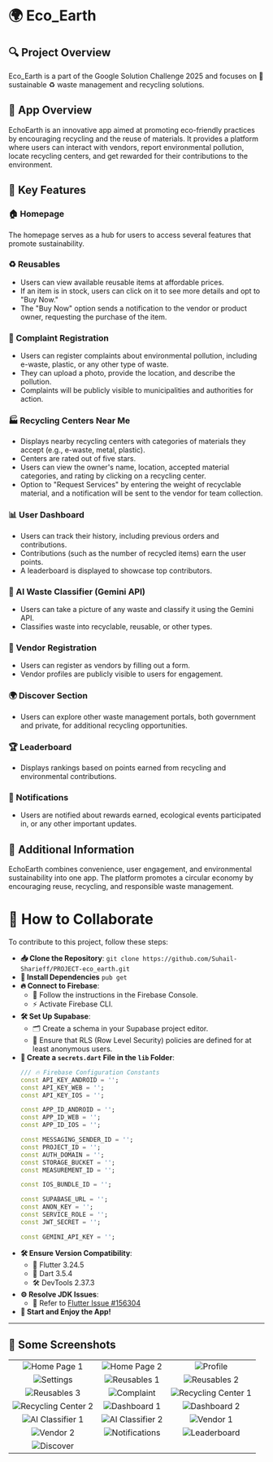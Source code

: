 # 🌍 Eco_Earth

## 🔍 Project Overview

Eco_Earth is a part of the Google Solution Challenge 2025 and focuses on 🌱 sustainable ♻️ waste management and recycling solutions.

## 📖 App Overview
EchoEarth is an innovative app aimed at promoting eco-friendly practices by encouraging recycling and the reuse of materials. It provides a platform where users can interact with vendors, report environmental pollution, locate recycling centers, and get rewarded for their contributions to the environment.

## 🔑 Key Features

### 🏠 Homepage
The homepage serves as a hub for users to access several features that promote sustainability.

### ♻️ Reusables
- Users can view available reusable items at affordable prices.
- If an item is in stock, users can click on it to see more details and opt to "Buy Now."
- The "Buy Now" option sends a notification to the vendor or product owner, requesting the purchase of the item.

### 📝 Complaint Registration
- Users can register complaints about environmental pollution, including e-waste, plastic, or any other type of waste.
- They can upload a photo, provide the location, and describe the pollution.
- Complaints will be publicly visible to municipalities and authorities for action.

### 🏭 Recycling Centers Near Me
- Displays nearby recycling centers with categories of materials they accept (e.g., e-waste, metal, plastic).
- Centers are rated out of five stars.
- Users can view the owner's name, location, accepted material categories, and rating by clicking on a recycling center.
- Option to "Request Services" by entering the weight of recyclable material, and a notification will be sent to the vendor for team collection.

### 📊 User Dashboard
- Users can track their history, including previous orders and contributions.
- Contributions (such as the number of recycled items) earn the user points.
- A leaderboard is displayed to showcase top contributors.

### 🤖 AI Waste Classifier (Gemini API)
- Users can take a picture of any waste and classify it using the Gemini API.
- Classifies waste into recyclable, reusable, or other types.

### 🏪 Vendor Registration
- Users can register as vendors by filling out a form.
- Vendor profiles are publicly visible to users for engagement.

### 🌍 Discover Section
- Users can explore other waste management portals, both government and private, for additional recycling opportunities.

### 🏆 Leaderboard
- Displays rankings based on points earned from recycling and environmental contributions.

### 🔔 Notifications
- Users are notified about rewards earned, ecological events participated in, or any other important updates.

## 🌿 Additional Information
EchoEarth combines convenience, user engagement, and environmental sustainability into one app. The platform promotes a circular economy by encouraging reuse, recycling, and responsible waste management.

# 🤝 How to Collaborate

To contribute to this project, follow these steps:

- **📥 Clone the Repository**: `git clone https://github.com/Suhail-Sharieff/PROJECT-eco_earth.git`
- **🔧 Install Dependencies** `pub get`
- **🔥 Connect to Firebase**:
  - 📜 Follow the instructions in the Firebase Console.
  - ⚡ Activate Firebase CLI.
- **🛠️ Set Up Supabase**:
  - 🗂️ Create a schema in your Supabase project editor.
  - 🔐 Ensure that RLS (Row Level Security) policies are defined for at least anonymous users.
- **📄 Create a `secrets.dart` File in the `lib` Folder**:
   ```dart
   /// 🔥 Firebase Configuration Constants
   const API_KEY_ANDROID = '';
   const API_KEY_WEB = '';
   const API_KEY_IOS = '';
   
   const APP_ID_ANDROID = '';
   const APP_ID_WEB = '';
   const APP_ID_IOS = '';
   
   const MESSAGING_SENDER_ID = '';
   const PROJECT_ID = '';
   const AUTH_DOMAIN = '';
   const STORAGE_BUCKET = '';
   const MEASUREMENT_ID = '';
   
   const IOS_BUNDLE_ID = '';
   
   const SUPABASE_URL = '';
   const ANON_KEY = '';
   const SERVICE_ROLE = '';
   const JWT_SECRET = '';
   
   const GEMINI_API_KEY = '';
   ```
- **🛠️ Ensure Version Compatibility**:
  - 🦋 Flutter 3.24.5
  - 🎯 Dart 3.5.4
  - 🛠️ DevTools 2.37.3
- **⚙️ Resolve JDK Issues**:
  - 📌 Refer to [Flutter Issue #156304](https://github.com/flutter/flutter/issues/156304#issuecomment-2397707812)
- **🚀 Start and Enjoy the App!**

---
## 📸 Some Screenshots

| | | |
|:-------------------------:|:-------------------------:|:-------------------------:|
| ![Home Page 1](https://github.com/user-attachments/assets/bedf19d7-dfbf-41f1-bae9-d1f99cff7274) | ![Home Page 2](https://github.com/user-attachments/assets/124094ff-de41-4ed5-9b66-2b02719005dd) | ![Profile](https://github.com/user-attachments/assets/3f12bbdc-e2bc-4182-aa94-c68a16e8ba57) |
| ![Settings](https://github.com/user-attachments/assets/05d633eb-cda4-4ea5-a897-cf27ec831631) | ![Reusables 1](https://github.com/user-attachments/assets/7c2743c8-52ac-46af-81bf-4543b522f7ec) | ![Reusables 2](https://github.com/user-attachments/assets/5620a762-b816-4edb-ae52-d4e6cba7c121) |
| ![Reusables 3](https://github.com/user-attachments/assets/5ceee140-a35e-4512-9d4f-ee6d6744f6d1) | ![Complaint](https://github.com/user-attachments/assets/99f7c9a4-5ecd-46f7-8be7-8081c269ff23) | ![Recycling Center 1](https://github.com/user-attachments/assets/1781df46-0685-488a-80c7-6d1ce7f1ca69) |
| ![Recycling Center 2](https://github.com/user-attachments/assets/e3a6a420-1c1b-46b9-869b-cfb52baf3008) | ![Dashboard 1](https://github.com/user-attachments/assets/6b3b8315-331c-4827-89a8-22e0e5d8e6a8) | ![Dashboard 2](https://github.com/user-attachments/assets/7d454b69-63ec-427c-9415-148b3fd3bef3) |
| ![AI Classifier 1](https://github.com/user-attachments/assets/15d1af27-dec0-4105-806a-19dd6bfc5cc7) | ![AI Classifier 2](https://github.com/user-attachments/assets/76b8251a-d67a-4f3d-9d68-76dd2cae7ae5) | ![Vendor 1](https://github.com/user-attachments/assets/96e62e00-19f2-45ac-9df5-42a0b0556ba1) |
| ![Vendor 2](https://github.com/user-attachments/assets/1177dbda-daf6-4bae-b2fb-4495dd2850c6) | ![Notifications](https://github.com/user-attachments/assets/b9602b6d-09be-432b-b05c-c9c5e71b6fe1) | ![Leaderboard](https://github.com/user-attachments/assets/9f7cd336-5ac3-4823-ba30-d6207a637ad4) |
| ![Discover](https://github.com/user-attachments/assets/18d589b4-28cc-4c89-829a-43aa1fc8c8b5) | | |

